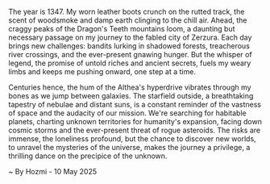 
The year is 1347.  My worn leather boots crunch on the rutted track, the scent of woodsmoke and damp earth clinging to the chill air.  Ahead, the craggy peaks of the Dragon's Teeth mountains loom, a daunting but necessary passage on my journey to the fabled city of Zerzura.  Each day brings new challenges: bandits lurking in shadowed forests, treacherous river crossings, and the ever-present gnawing hunger. But the whisper of legend, the promise of untold riches and ancient secrets, fuels my weary limbs and keeps me pushing onward, one step at a time.

Centuries hence, the hum of the Althea's hyperdrive vibrates through my bones as we jump between galaxies.  The starfield outside, a breathtaking tapestry of nebulae and distant suns, is a constant reminder of the vastness of space and the audacity of our mission.  We're searching for habitable planets, charting unknown territories for humanity's expansion, facing down cosmic storms and the ever-present threat of rogue asteroids.  The risks are immense, the loneliness profound, but the chance to discover new worlds, to unravel the mysteries of the universe, makes the journey a privilege, a thrilling dance on the precipice of the unknown.

~ By Hozmi - 10 May 2025
